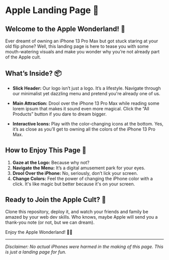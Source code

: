 # Apple Landing Page 🍏

## Welcome to the Apple Wonderland! 🍎

Ever dreamt of owning an iPhone 13 Pro Max but got stuck staring at your old flip phone? Well, this landing page is here to tease you with some mouth-watering visuals and make you wonder why you’re not already part of the Apple cult.

## What’s Inside? 📦

- **Slick Header:** Our logo isn’t just a logo. It’s a lifestyle. Navigate through our minimalist yet dazzling menu and pretend you're already one of us.
  
- **Main Attraction:** Drool over the iPhone 13 Pro Max while reading some lorem ipsum that makes it sound even more magical. Click the “All Products” button if you dare to dream bigger.

- **Interactive Icons:** Play with the color-changing icons at the bottom. Yes, it’s as close as you’ll get to owning all the colors of the iPhone 13 Pro Max.

## How to Enjoy This Page 🍏

1. **Gaze at the Logo:** Because why not?
2. **Navigate the Menu:** It’s a digital amusement park for your eyes.
3. **Drool Over the iPhone:** No, seriously, don’t lick your screen.
4. **Change Colors:** Feel the power of changing the iPhone color with a click. It's like magic but better because it's on your screen.

## Ready to Join the Apple Cult? 🍏

Clone this repository, deploy it, and watch your friends and family be amazed by your web dev skills. Who knows, maybe Apple will send you a thank-you note (or not, but we can dream).

Enjoy the Apple Wonderland! 🍏🌈

---

*Disclaimer: No actual iPhones were harmed in the making of this page. This is just a landing page for fun.*
